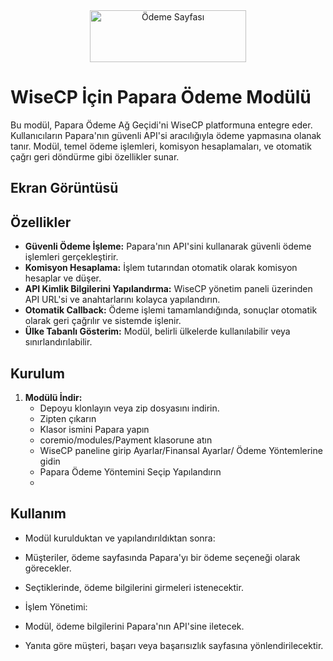 <div style="text-align: center;">
    <img src="https://upload.wikimedia.org/wikipedia/commons/d/dd/Papara_Logo.png" alt="Ödeme Sayfası" width="250px" height="83px">
</div>

# WiseCP İçin Papara Ödeme Modülü

Bu modül, Papara Ödeme Ağ Geçidi'ni WiseCP platformuna entegre eder. 
Kullanıcıların Papara'nın güvenli API'si aracılığıyla ödeme yapmasına olanak tanır. Modül, temel ödeme işlemleri, komisyon hesaplamaları, ve otomatik çağrı geri döndürme gibi özellikler sunar.

## Ekran Görüntüsü


## Özellikler

- **Güvenli Ödeme İşleme:** Papara'nın API'sini kullanarak güvenli ödeme işlemleri gerçekleştirir.
- **Komisyon Hesaplama:** İşlem tutarından otomatik olarak komisyon hesaplar ve düşer.
- **API Kimlik Bilgilerini Yapılandırma:** WiseCP yönetim paneli üzerinden API URL'si ve anahtarlarını kolayca yapılandırın.
- **Otomatik Callback:** Ödeme işlemi tamamlandığında, sonuçlar otomatik olarak geri çağrılır ve sistemde işlenir.
- **Ülke Tabanlı Gösterim:** Modül, belirli ülkelerde kullanılabilir veya sınırlandırılabilir.

## Kurulum

1. **Modülü İndir:**
   - Depoyu klonlayın veya zip dosyasını indirin.
   - Zipten çıkarın
   - Klasor ismini Papara yapın
   - coremio/modules/Payment klasorune atın
   - WiseCP paneline girip Ayarlar/Finansal Ayarlar/ Ödeme Yöntemlerine gidin
   - Papara Ödeme Yöntemini Seçip Yapılandırın
   - 
## Kullanım
   -  Modül kurulduktan ve yapılandırıldıktan sonra:
   -  Müşteriler, ödeme sayfasında Papara'yı bir ödeme seçeneği olarak görecekler.
   -  Seçtiklerinde, ödeme bilgilerini girmeleri istenecektir.
   -  İşlem Yönetimi:

   -  Modül, ödeme bilgilerini Papara'nın API'sine iletecek.
   -  Yanıta göre müşteri, başarı veya başarısızlık sayfasına yönlendirilecektir.
